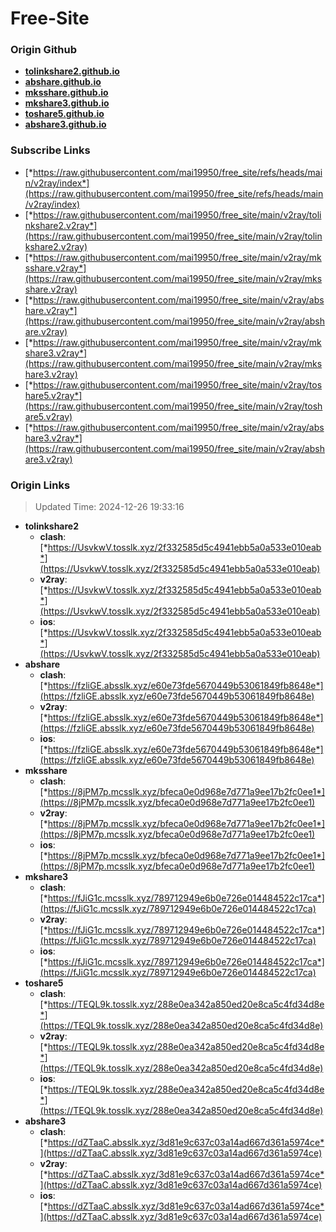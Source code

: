 # Free-Site

### Origin Github

- [**tolinkshare2.github.io**](https://github.com/tolinkshare2/tolinkshare2.github.io)
- [**abshare.github.io**](https://github.com/abshare/abshare.github.io)
- [**mksshare.github.io**](https://github.com/mksshare/mksshare.github.io)
- [**mkshare3.github.io**](https://github.com/mkshare3/mkshare3.github.io)
- [**toshare5.github.io**](https://github.com/toshare5/toshare5.github.io)
- [**abshare3.github.io**](https://github.com/abshare3/abshare3.github.io)

### Subscribe Links

- [*https://raw.githubusercontent.com/mai19950/free_site/refs/heads/main/v2ray/index*](https://raw.githubusercontent.com/mai19950/free_site/refs/heads/main/v2ray/index)
- [*https://raw.githubusercontent.com/mai19950/free_site/main/v2ray/tolinkshare2.v2ray*](https://raw.githubusercontent.com/mai19950/free_site/main/v2ray/tolinkshare2.v2ray)
- [*https://raw.githubusercontent.com/mai19950/free_site/main/v2ray/mksshare.v2ray*](https://raw.githubusercontent.com/mai19950/free_site/main/v2ray/mksshare.v2ray)
- [*https://raw.githubusercontent.com/mai19950/free_site/main/v2ray/abshare.v2ray*](https://raw.githubusercontent.com/mai19950/free_site/main/v2ray/abshare.v2ray)
- [*https://raw.githubusercontent.com/mai19950/free_site/main/v2ray/mkshare3.v2ray*](https://raw.githubusercontent.com/mai19950/free_site/main/v2ray/mkshare3.v2ray)
- [*https://raw.githubusercontent.com/mai19950/free_site/main/v2ray/toshare5.v2ray*](https://raw.githubusercontent.com/mai19950/free_site/main/v2ray/toshare5.v2ray)
- [*https://raw.githubusercontent.com/mai19950/free_site/main/v2ray/abshare3.v2ray*](https://raw.githubusercontent.com/mai19950/free_site/main/v2ray/abshare3.v2ray)

### Origin Links

> Updated Time: 2024-12-26 19:33:16

- **tolinkshare2**
  - **clash**: [*https://UsvkwV.tosslk.xyz/2f332585d5c4941ebb5a0a533e010eab*](https://UsvkwV.tosslk.xyz/2f332585d5c4941ebb5a0a533e010eab)
  - **v2ray**: [*https://UsvkwV.tosslk.xyz/2f332585d5c4941ebb5a0a533e010eab*](https://UsvkwV.tosslk.xyz/2f332585d5c4941ebb5a0a533e010eab)
  - **ios**: [*https://UsvkwV.tosslk.xyz/2f332585d5c4941ebb5a0a533e010eab*](https://UsvkwV.tosslk.xyz/2f332585d5c4941ebb5a0a533e010eab)
- **abshare**
  - **clash**: [*https://fzliGE.absslk.xyz/e60e73fde5670449b53061849fb8648e*](https://fzliGE.absslk.xyz/e60e73fde5670449b53061849fb8648e)
  - **v2ray**: [*https://fzliGE.absslk.xyz/e60e73fde5670449b53061849fb8648e*](https://fzliGE.absslk.xyz/e60e73fde5670449b53061849fb8648e)
  - **ios**: [*https://fzliGE.absslk.xyz/e60e73fde5670449b53061849fb8648e*](https://fzliGE.absslk.xyz/e60e73fde5670449b53061849fb8648e)
- **mksshare**
  - **clash**: [*https://8jPM7p.mcsslk.xyz/bfeca0e0d968e7d771a9ee17b2fc0ee1*](https://8jPM7p.mcsslk.xyz/bfeca0e0d968e7d771a9ee17b2fc0ee1)
  - **v2ray**: [*https://8jPM7p.mcsslk.xyz/bfeca0e0d968e7d771a9ee17b2fc0ee1*](https://8jPM7p.mcsslk.xyz/bfeca0e0d968e7d771a9ee17b2fc0ee1)
  - **ios**: [*https://8jPM7p.mcsslk.xyz/bfeca0e0d968e7d771a9ee17b2fc0ee1*](https://8jPM7p.mcsslk.xyz/bfeca0e0d968e7d771a9ee17b2fc0ee1)
- **mkshare3**
  - **clash**: [*https://fJiG1c.mcsslk.xyz/789712949e6b0e726e014484522c17ca*](https://fJiG1c.mcsslk.xyz/789712949e6b0e726e014484522c17ca)
  - **v2ray**: [*https://fJiG1c.mcsslk.xyz/789712949e6b0e726e014484522c17ca*](https://fJiG1c.mcsslk.xyz/789712949e6b0e726e014484522c17ca)
  - **ios**: [*https://fJiG1c.mcsslk.xyz/789712949e6b0e726e014484522c17ca*](https://fJiG1c.mcsslk.xyz/789712949e6b0e726e014484522c17ca)
- **toshare5**
  - **clash**: [*https://TEQL9k.tosslk.xyz/288e0ea342a850ed20e8ca5c4fd34d8e*](https://TEQL9k.tosslk.xyz/288e0ea342a850ed20e8ca5c4fd34d8e)
  - **v2ray**: [*https://TEQL9k.tosslk.xyz/288e0ea342a850ed20e8ca5c4fd34d8e*](https://TEQL9k.tosslk.xyz/288e0ea342a850ed20e8ca5c4fd34d8e)
  - **ios**: [*https://TEQL9k.tosslk.xyz/288e0ea342a850ed20e8ca5c4fd34d8e*](https://TEQL9k.tosslk.xyz/288e0ea342a850ed20e8ca5c4fd34d8e)
- **abshare3**
  - **clash**: [*https://dZTaaC.absslk.xyz/3d81e9c637c03a14ad667d361a5974ce*](https://dZTaaC.absslk.xyz/3d81e9c637c03a14ad667d361a5974ce)
  - **v2ray**: [*https://dZTaaC.absslk.xyz/3d81e9c637c03a14ad667d361a5974ce*](https://dZTaaC.absslk.xyz/3d81e9c637c03a14ad667d361a5974ce)
  - **ios**: [*https://dZTaaC.absslk.xyz/3d81e9c637c03a14ad667d361a5974ce*](https://dZTaaC.absslk.xyz/3d81e9c637c03a14ad667d361a5974ce)
